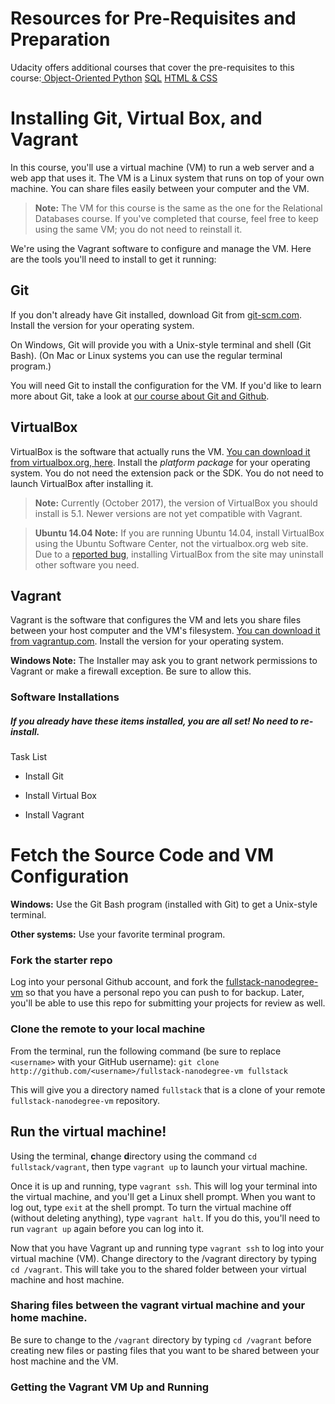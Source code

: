 # Resources for Pre-Requisites and Preparation

Udacity offers additional courses that cover the pre-requisites to this course:[
Object-Oriented Python](https://www.udacity.com/course/ud036)
[SQL](https://www.udacity.com/course/ud197)
[HTML & CSS](https://mena.udacity.com/course/intro-to-html-and-css--ud304)

# Installing Git, Virtual Box, and Vagrant

In this course, you'll use a virtual machine (VM) to run a web server and a web app that uses it. The VM is a Linux system that runs on top of your own machine. You can share files easily between your computer and the VM.

> **Note:** The VM for this course is the same as the one for the Relational Databases course. If you've completed that course, feel free to keep using the same VM; you do not need to reinstall it.

We're using the Vagrant software to configure and manage the VM. Here are the tools you'll need to install to get it running:

## Git

If you don't already have Git installed, download Git from [git-scm.com](https://git-scm.com/downloads). Install the version for your operating system.

On Windows, Git will provide you with a Unix-style terminal and shell (Git Bash). (On Mac or Linux systems you can use the regular terminal program.)

You will need Git to install the configuration for the VM. If you'd like to learn more about Git, take a look at [our course about Git and Github](https://www.udacity.com/course/how-to-use-git-and-github--ud775).

## VirtualBox

VirtualBox is the software that actually runs the VM. [You can download it from virtualbox.org, here](https://www.virtualbox.org/wiki/Download_Old_Builds_5_1). Install the *platform package* for your operating system. You do not need the extension pack or the SDK. You do not need to launch VirtualBox after installing it.

> **Note:** Currently (October 2017), the version of VirtualBox you should install is 5.1. Newer versions are not yet compatible with Vagrant.

> **Ubuntu 14.04 Note:** If you are running Ubuntu 14.04, install VirtualBox using the Ubuntu Software Center, not the virtualbox.org web site. Due to a [reported bug](https://ubuntuforums.org/showthread.php?t=2227131), installing VirtualBox from the site may uninstall other software you need.

## Vagrant

Vagrant is the software that configures the VM and lets you share files between your host computer and the VM's filesystem. [You can download it from vagrantup.com](https://www.vagrantup.com/downloads.html). Install the version for your operating system.

**Windows Note:** The Installer may ask you to grant network permissions to Vagrant or make a firewall exception. Be sure to allow this.



### Software Installations

##### If you already have these items installed, you are all set! No need to re-install.

Task List

- Install Git

  

- Install Virtual Box

  

- Install Vagrant

  



# Fetch the Source Code and VM Configuration

**Windows:** Use the Git Bash program (installed with Git) to get a Unix-style terminal.

**Other systems:** Use your favorite terminal program.

### Fork the starter repo

Log into your personal Github account, and fork the [fullstack-nanodegree-vm](https://github.com/udacity/fullstack-nanodegree-vm) so that you have a personal repo you can push to for backup. Later, you'll be able to use this repo for submitting your projects for review as well.

### Clone the remote to your local machine

From the terminal, run the following command (be sure to replace `<username>` with your GitHub username): `git clone http://github.com/<username>/fullstack-nanodegree-vm fullstack`

This will give you a directory named `fullstack` that is a clone of your remote `fullstack-nanodegree-vm` repository.

## Run the virtual machine!

Using the terminal, **c**hange **d**irectory using the command `cd fullstack/vagrant`, then type `vagrant up` to launch your virtual machine.

Once it is up and running, type `vagrant ssh`. This will log your terminal into the virtual machine, and you'll get a Linux shell prompt. When you want to log out, type `exit` at the shell prompt. To turn the virtual machine off (without deleting anything), type `vagrant halt`. If you do this, you'll need to run `vagrant up` again before you can log into it.

Now that you have Vagrant up and running type `vagrant ssh` to log into your virtual machine (VM). Change directory to the /vagrant directory by typing `cd /vagrant`. This will take you to the shared folder between your virtual machine and host machine.

### Sharing files between the vagrant virtual machine and your home machine.

Be sure to change to the `/vagrant` directory by typing `cd /vagrant` before creating new files or pasting files that you want to be shared between your host machine and the VM.



### Getting the Vagrant VM Up and Running